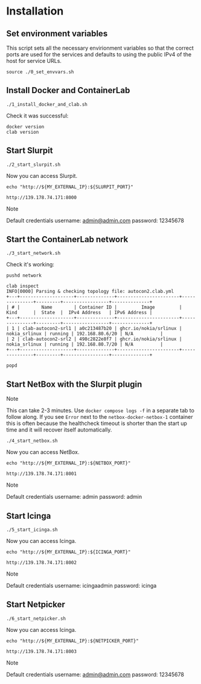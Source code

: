 # Installation

## Set environment variables

This script sets all the necessary envirionment variables so that the correct ports are used for the services and defaults to using the public IPv4 of the host for service URLs.

```
source ./0_set_envvars.sh
```

## Install Docker and ContainerLab

```
./1_install_docker_and_clab.sh
```

Check it was successful:

```
docker version
clab version
```

## Start Slurpit

```
./2_start_slurpit.sh
```

Now you can access Slurpit.

```
echo "http://${MY_EXTERNAL_IP}:${SLURPIT_PORT}"

http://139.178.74.171:8000

```

> [!NOTE]
> Default credentials
> username: admin@admin.com
> password: 12345678

## Start the ContainerLab network

```
./3_start_network.sh
```

Check it's working:

```
pushd network

clab inspect
INFO[0000] Parsing & checking topology file: autocon2.clab.yml 
+---+--------------------+--------------+-----------------------+---------------+---------+-----------------+--------------+
| # |        Name        | Container ID |         Image         |     Kind      |  State  |  IPv4 Address   | IPv6 Address |
+---+--------------------+--------------+-----------------------+---------------+---------+-----------------+--------------+
| 1 | clab-autocon2-srl1 | a0c213487b20 | ghcr.io/nokia/srlinux | nokia_srlinux | running | 192.168.80.6/20 | N/A          |
| 2 | clab-autocon2-srl2 | 498c2822e8f7 | ghcr.io/nokia/srlinux | nokia_srlinux | running | 192.168.80.7/20 | N/A          |
+---+--------------------+--------------+-----------------------+---------------+---------+-----------------+--------------+

popd
```

## Start NetBox with the Slurpit plugin

> [!NOTE]
> This can take 2-3 minutes. Use `docker compose logs -f` in a separate tab to follow along.
> If you see `Error` next to the `netbox-docker-netbox-1` container this is often because the healthcheck timeout is shorter than the start up time and it will recover itself automatically.

```
./4_start_netbox.sh
```

Now you can access NetBox.

```
echo "http://${MY_EXTERNAL_IP}:${NETBOX_PORT}"

http://139.178.74.171:8001
```

> [!NOTE]
> Default credentials
> username: admin
> password: admin

## Start Icinga

```
./5_start_icinga.sh
```

Now you can access Icinga.

```
echo "http://${MY_EXTERNAL_IP}:${ICINGA_PORT}"

http://139.178.74.171:8002
```

> [!NOTE]
> Default credentials
> username: icingaadmin
> password: icinga

## Start Netpicker

```
./6_start_netpicker.sh
```

Now you can access Icinga.

```
echo "http://${MY_EXTERNAL_IP}:${NETPICKER_PORT}"

http://139.178.74.171:8003
```

> [!NOTE]
> Default credentials
> username: admin@admin.com
> password: 12345678
